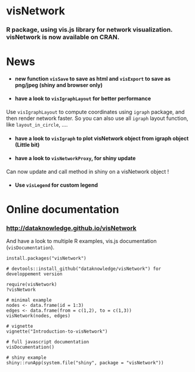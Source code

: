 # visNetwork

### R package, using vis.js library for network visualization. visNetwork is now available on CRAN.

# News

* #### new function ````visSave```` to save as html and ````visExport```` to save as png/jpeg (shiny and browser only)

* #### have a look to ````visIgraphLayout```` for better performance

Use ````visIgraphLayout```` to compute coordinates using ``igraph`` package, and then render network faster. So you can also use all ``igraph`` layout function, like ``layout_in_circle``, ....

* #### have a look to ````visIgraph```` to plot visNetwork object from igraph object (Little bit)


* #### have a look to ````visNetworkProxy````, for shiny update

Can now update and call method in shiny on a visNetwork object !

* #### Use ````visLegend```` for custom legend

# Online documentation

### http://dataknowledge.github.io/visNetwork

And have a look to multiple R examples, vis.js documentation (````visDocumentation````). 

```` 
install.packages("visNetwork")

# devtools::install_github("dataknowledge/visNetwork") for developpement version

require(visNetwork)
?visNetwork

# minimal example
nodes <- data.frame(id = 1:3)
edges <- data.frame(from = c(1,2), to = c(1,3))
visNetwork(nodes, edges)

# vignette
vignette("Introduction-to-visNetwork")

# full javascript documentation
visDocumentation()

# shiny example
shiny::runApp(system.file("shiny", package = "visNetwork"))
````
